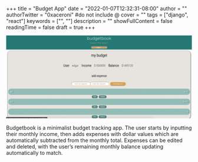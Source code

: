 +++
title = "Budget App"
date = "2022-01-07T12:32:31-08:00"
author = ""
authorTwitter = "0xaceroni" #do not include @
cover = ""
tags = ["django", "react"]
keywords = ["", ""]
description = ""
showFullContent = false
readingTime = false
draft = true
+++

![BB-pic](/bb-pic.png)

Budgetbook is a minimalist budget tracking app. The user starts by inputting their monthly income, then adds expenses with dollar values which are automatically subtracted from the monthly total. Expenses can be edited and deleted, with the user’s remaining monthly balance updating automatically to match.
